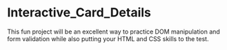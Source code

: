 # Interactive_Card_Details
This fun project will be an excellent way to practice DOM manipulation and form validation while also putting your HTML and CSS skills to the test.
